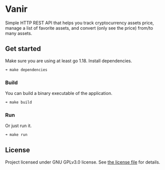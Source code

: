 # Vanir

Simple HTTP REST API that helps you track cryptocurrency assets price, manage a list
of favorite assets, and convert (only see the price) from/to many assets.


## Get started

Make sure you are using at least go 1.18. Install dependencies.
```bash
➜ make dependencies
```

### Build
You can build a binary executable of the application.
```bash
➜ make build
```

### Run
Or just run it.
```bash
➜ make run
```

## License

Project licensed under GNU GPLv3.0 license. See [the license file](LICENSE.md) for details.